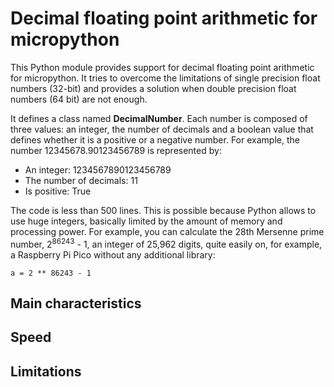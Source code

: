 # Decimal floating point arithmetic for micropython
This Python module provides support for decimal floating point arithmetic for micropython. It tries to overcome the limitations of single precision float numbers (32-bit) and provides a solution when double precision float numbers (64 bit) are not enough.

It defines a class named **DecimalNumber**. Each number is composed of three values: an integer, the number of decimals and a boolean value that defines whether it is a positive or a negative number. For example, the number 12345678.90123456789 is represented by:
* An integer: 1234567890123456789
* The number of decimals: 11
* Is positive: True

The code is less than 500 lines. This is possible because Python allows to use huge integers, basically limited by the amount of memory and processing power. For example, you can calculate the 28th Mersenne prime number, 2<sup>86243</sup> - 1, an integer of 25,962 digits, quite easily on, for example, a Raspberry Pi Pico without any additional library:

    a = 2 ** 86243 - 1


## Main characteristics


## Speed


## Limitations


